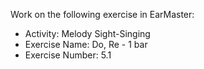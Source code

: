 Work on the following exercise in EarMaster:
- Activity: Melody Sight-Singing
- Exercise Name: Do, Re - 1 bar
- Exercise Number: 5.1
